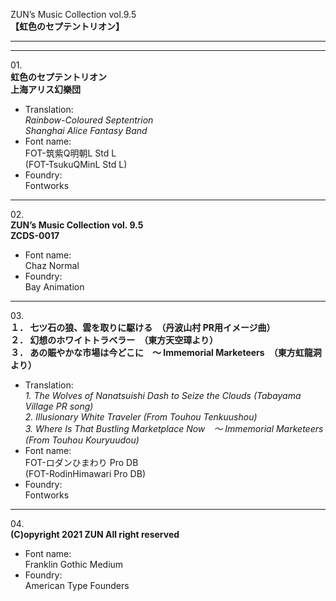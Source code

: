 ZUN’s Music Collection vol.9.5  
**【虹色のセプテントリオン】**

---  
---

01\.  
**虹色のセプテントリオン**  
**上海アリス幻樂団**
  - Translation:  
*Rainbow-Coloured Septentrion*  
*Shanghai Alice Fantasy Band*
  - Font name:  
FOT-筑紫Q明朝L Std L  
(FOT-TsukuQMinL Std L)
  - Foundry:  
Fontworks

---

02\.  
**ZUN’s Music Collection vol. 9.5**  
**ZCDS-0017**
  - Font name:  
Chaz Normal
  - Foundry:  
Bay Animation

---

03\.  
**１． 七ツ石の狼、雲を取りに駆ける　（丹波山村 PR用イメージ曲）**  
**２． 幻想のホワイトトラベラー　（東方天空璋より）**  
**３． あの賑やかな市場は今どこに　～ Immemorial Marketeers　（東方虹龍洞より）**
  - Translation:  
*1\. The Wolves of Nanatsuishi Dash to Seize the Clouds (Tabayama Village PR song)*  
*2\. Illusionary White Traveler (From Touhou Tenkuushou)*  
*3\. Where Is That Bustling Marketplace Now　～ Immemorial Marketeers (From Touhou Kouryuudou)*
  - Font name:  
FOT-ロダンひまわり Pro DB  
(FOT-RodinHimawari Pro DB)
  - Foundry:  
Fontworks

---

04\.  
**(C)opyright 2021 ZUN All right reserved**
  - Font name:  
Franklin Gothic Medium
  - Foundry:  
American Type Founders

